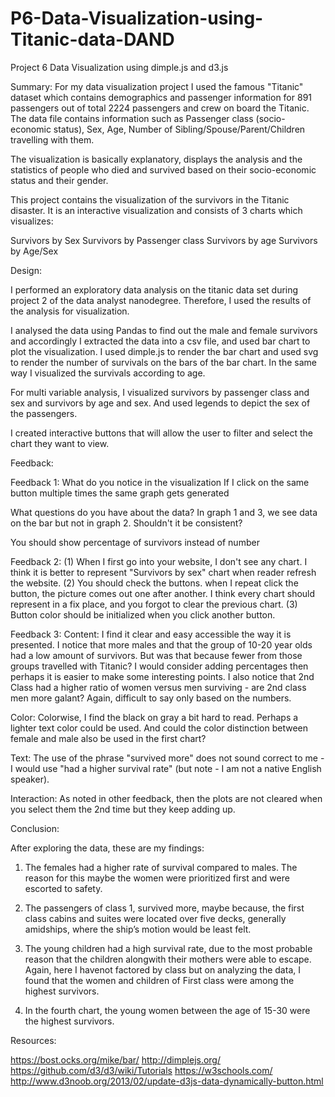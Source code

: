 # P6-Data-Visualization-using-Titanic-data-DAND
Project 6 
Data Visualization using dimple.js and d3.js

Summary:
For my data visualization project I used the famous "Titanic" dataset which contains demographics and passenger information for 891 passengers out of total 2224 passengers and crew on board the Titanic. The data file contains information such as Passenger class (socio-economic status), Sex, Age, Number of Sibling/Spouse/Parent/Children travelling with them. 

The visualization is basically explanatory, displays the analysis and the statistics of people who died and survived based on their socio-economic status and their gender.


This project contains the visualization of the survivors in the Titanic disaster. It is an interactive visualization and consists of 3 charts which visualizes:

Survivors by Sex
Survivors by Passenger class
Survivors by age
Survivors by Age/Sex

Design:

I performed an exploratory data analysis on the titanic data set during project 2 of the data analyst nanodegree. Therefore, I used the results of the analysis for visualization.

I analysed the data using Pandas to find out the male and female survivors and accordingly I extracted the data into a csv file, and used bar chart to plot the visualization. I used dimple.js to render the bar chart and used svg to render the number of survivals on the bars of the bar chart. In the same way I visualized the survivals according to age.

For multi variable analysis, I visualized survivors by passenger class and sex and survivors by age and sex. And used legends to depict the sex of the passengers.

I created interactive buttons that will allow the user to filter and select the chart they want to view.

Feedback:

Feedback 1:
What do you notice in the visualization
If I click on the same button multiple times the same graph gets generated

What questions do you have about the data?
In graph 1 and 3, we see data on the bar  but not in graph 2. Shouldn't it be consistent?

You should show percentage of survivors instead of number

Feedback 2:
(1) When I first go into your website, I don't see any chart. I think it is better to represent "Survivors by sex" chart when reader refresh the website. 
(2) You should check the buttons. when I repeat click the button, the picture comes out one after another. I think every chart should represent in a fix place, and you forgot to clear the previous chart. 
(3) Button color should be initialized when you click another button.


Feedback 3:
Content:
I find it clear and easy accessible the way it is presented.
I notice that more males and that the group of 10-20 year olds had a low amount of survivors. But was that because fewer from those groups travelled with Titanic? I would consider adding percentages then perhaps it is easier to make some interesting points. I also notice that 2nd Class had a higher ratio of women versus men surviving - are 2nd class men more galant? Again, difficult to say only based on the numbers.

Color: 
Colorwise, I find the black on gray a bit hard to read. Perhaps a lighter text color could be used.
And could the color distinction between female and male also be used in the first chart?

Text:
The use of the phrase "survived more" does not sound correct to me - I would use "had a higher survival rate" (but note - I am not a native English speaker).

Interaction:
As noted in other feedback, then the plots are not cleared when you select them the 2nd time but they keep adding up.

Conclusion:

After exploring the data, these are my findings:

1. The females had a higher rate of survival compared to males. The reason for this maybe the women were prioritized first and were escorted to safety.

2. The passengers of class 1, survived more, maybe because, the first class cabins and suites were located over five decks, generally amidships, where the ship’s motion would be least felt.

3. The young children had a high survival rate, due to the most probable reason that the children alongwith their mothers were able to escape. Again, here I havenot factored by class but on analyzing the data, I found that the women and children of First class were among the highest survivors.

4. In the fourth chart, the young women between the age of 15-30 were the highest survivors.



Resources:

https://bost.ocks.org/mike/bar/
http://dimplejs.org/
https://github.com/d3/d3/wiki/Tutorials
https://w3schools.com/
http://www.d3noob.org/2013/02/update-d3js-data-dynamically-button.html
